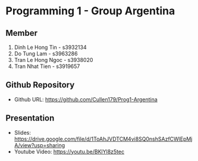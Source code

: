 # Programming 1 - Group Argentina
## Member
1. Dinh Le Hong Tin - s3932134
2. Do Tung Lam - s3963286
3. Tran Le Hong Ngoc - s3938020
4. Tran Nhat Tien - s3919657
## Github Repository
- Github URL: https://github.com/Cullen179/Prog1-Argentina
## Presentation
- Slides: https://drive.google.com/file/d/1ToAhJVDTCM4vi8SQ0nshSAzfCWlEpMjA/view?usp=sharing 
- Youtube Video: https://youtu.be/BKlYl8z5tec

